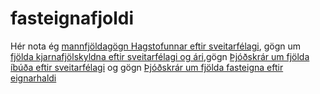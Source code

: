 # fasteignafjoldi


Hér nota ég [mannfjöldagögn Hagstofunnar eftir sveitarfélagi](https://px.hagstofa.is/pxis/pxweb/is/Ibuar/Ibuar__mannfjoldi__2_byggdir__sveitarfelog/MAN02005.px), gögn um [fjölda kjarnafjölskyldna eftir sveitarfélagi og ári](https://px.hagstofa.is/pxis/pxweb/is/Ibuar/Ibuar__fjolsk__Fjolskyldan/MAN07108.px),gögn  [Þjóðskrár um fjölda íbúða eftir sveitarfélagi](https://www.skra.is/gogn/fasteignagattin/fjoldatolur-ur-fasteignaskra/fjoldi-ibuda/) og gögn [Þjóðskrár um fjölda fasteigna eftir eignarhaldi](https://www.skra.is/gogn/fasteignagattin/fjoldatolur-ur-fasteignaskra/eignarhald-ibuda/)
